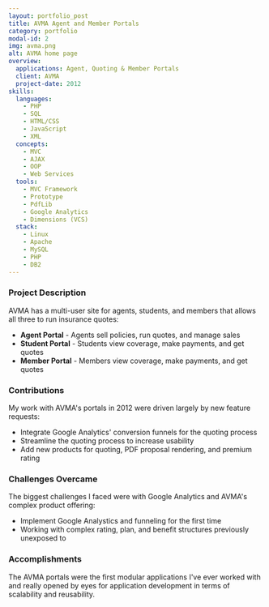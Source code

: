 ```yaml
---
layout: portfolio_post
title: AVMA Agent and Member Portals
category: portfolio
modal-id: 2
img: avma.png
alt: AVMA home page
overview:
  applications: Agent, Quoting & Member Portals
  client: AVMA
  project-date: 2012
skills:
  languages:
    - PHP
    - SQL
    - HTML/CSS
    - JavaScript
    - XML
  concepts:
    - MVC
    - AJAX
    - OOP
    - Web Services
  tools:
    - MVC Framework
    - Prototype
    - PdfLib
    - Google Analytics
    - Dimensions (VCS)
  stack:
    - Linux
    - Apache
    - MySQL
    - PHP
    - DB2
---
```


### Project Description

AVMA has a multi-user site for agents, students, and members that allows all three to run insurance quotes:

- **Agent Portal** - Agents sell policies, run quotes, and manage sales
- **Student Portal** - Students view coverage, make payments, and get quotes
- **Member Portal** - Members view coverage, make payments, and get quotes

### Contributions

My work with AVMA's portals in 2012 were driven largely by new feature requests:

- Integrate Google Analytics' conversion funnels for the quoting process
- Streamline the quoting process to increase usability
- Add new products for quoting, PDF proposal rendering, and premium rating

### Challenges Overcame

The biggest challenges I faced were with Google Analytics and AVMA's complex product offering:

- Implement Google Analystics and funneling for the first time
- Working with complex rating, plan, and benefit structures previously unexposed to

### Accomplishments

The AVMA portals were the first modular applications I've ever worked with and really opened by eyes for application development in terms of scalability and reusability.
